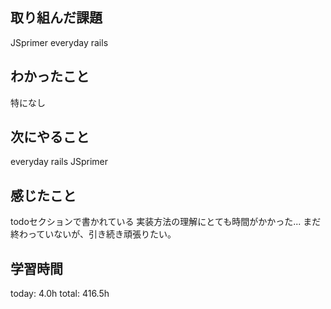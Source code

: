 ## 取り組んだ課題
 JSprimer
 everyday rails
## わかったこと
 特になし
## 次にやること
 everyday rails
 JSprimer
## 感じたこと
 todoセクションで書かれている
 実装方法の理解にとても時間がかかった...
 まだ終わっていないが、引き続き頑張りたい。
## 学習時間
today: 4.0h
total: 416.5h